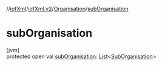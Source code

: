 //[iofXml](../../../index.md)/[iofXml.v2](../index.md)/[Organisation](index.md)/[subOrganisation](sub-organisation.md)

# subOrganisation

[jvm]\
protected open val [subOrganisation](sub-organisation.md): [List](https://docs.oracle.com/javase/8/docs/api/java/util/List.html)<[SubOrganisation](../-sub-organisation/index.md)>
